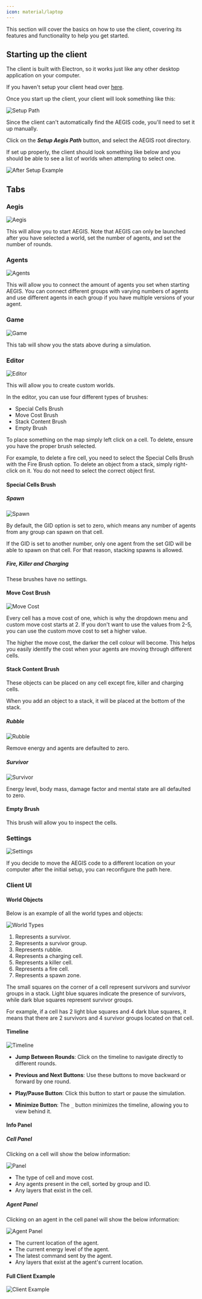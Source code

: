```yaml
---
icon: material/laptop
---
```


This section will cover the basics on how to use the client, covering its 
features and functionality to help you get started.

## Starting up the client

The client is built with Electron, so it works just like any other 
desktop application on your computer.

If you haven't setup your client head over [here](./running-aegis.md). 

Once you start up the client, your client will look something like this:

![Setup Path](../assets/setup_path.png)

Since the client can't automatically find the AEGIS code, you'll need
to set it up manually.

Click on the ***Setup Aegis Path*** button, and select the AEGIS root directory. 

If set up properly, the client should look something like below and you should be able to see
a list of worlds when attempting to select one.

![After Setup Example](../assets/after_setup_example.png)

## Tabs

### Aegis 

![Aegis](../assets/aegis.png)

This will allow you to start AEGIS. Note that AEGIS can only be launched after you 
have selected a world, set the number of agents, and set the number of rounds.

### Agents

![Agents](../assets/agents.png)

This will allow you to connect the amount of agents you set when starting AEGIS.
You can connect different groups with varying numbers of agents and use different
agents in each group if you have multiple versions of your agent.

### Game

![Game](../assets/game.png)

This tab will show you the stats above during a simulation.

### Editor

![Editor](../assets/editor.png)

This will allow you to create custom worlds.

In the editor, you can use four different types of brushes:

- Special Cells Brush
- Move Cost Brush
- Stack Content Brush
- Empty Brush

To place something on the map simply left click on a cell. To delete,
ensure you have the proper brush selected.

For example, to delete a fire cell, you need to select the Special
Cells Brush with the Fire Brush option.
To delete an object from a stack, simply right-click on it. You do not
need to select the correct object first.

#### Special Cells Brush

##### Spawn

![Spawn](../assets/spawn.png)

By default, the GID option is set to zero, which means any number of agents from any group
can spawn on that cell.

If the GID is set to another number, only one agent from the set GID will be able to
spawn on that cell. For that reason, stacking spawns is allowed.

##### Fire, Killer and Charging

These brushes have no settings.

#### Move Cost Brush

![Move Cost](../assets/move_cost.png)

Every cell has a move cost of one, which is why the dropdown menu and custom move cost starts at 2.
If you don't want to use the values from 2-5, you can use the custom move cost to set a higher value.

The higher the move cost, the darker the cell colour will become. This helps you easily
identify the cost when your agents are moving through different cells.

#### Stack Content Brush

These objects can be placed on any cell except fire, killer and charging cells.

When you add an object to a stack, it will be placed at the bottom of the stack.

##### Rubble

![Rubble](../assets/rubble.png)

Remove energy and agents are defaulted to zero.

##### Survivor

![Survivor](../assets/survivor.png)

Energy level, body mass, damage factor and mental state are all defaulted to zero.

#### Empty Brush

This brush will allow you to inspect the cells.

### Settings

![Settings](../assets/settings.png)

If you decide to move the AEGIS code to a different location on your computer after 
the initial setup, you can reconfigure the path here.

### Client UI 

#### World Objects

Below is an example of all the world types and objects:

![World Types](../assets/world_types.png)

1. Represents a survivor.
2. Represents a survivor group.
3. Represents rubble.
4. Represents a charging cell.
5. Represents a killer cell.
6. Represents a fire cell.
7. Represents a spawn zone.

The small squares on the corner of a cell represent survivors and survivor groups in a stack. Light blue squares 
indicate the presence of survivors, while dark blue squares represent survivor groups.

For example, if a cell has 2 light blue squares and 4 dark blue squares, it means that there are 2 survivors
and 4 survivor groups located on that cell.

#### Timeline

![Timeline](../assets/timeline.png)

- **Jump Between Rounds**: Click on the timeline to navigate directly to different rounds.

- **Previous and Next Buttons**: Use these buttons to move backward or forward by one round.

- **Play/Pause Button**: Click this button to start or pause the simulation.

- **Minimize Button**: The `_` button minimizes the timeline, allowing you to view behind it.


#### Info Panel

##### Cell Panel

Clicking on a cell will show the below information:

![Panel](../assets/panel.png)

- The type of cell and move cost.
- Any agents present in the cell, sorted by group and ID.
- Any layers that exist in the cell.

##### Agent Panel

Clicking on an agent in the cell panel will show the below information:

![Agent Panel](../assets/agent_panel.png)

- The current location of the agent.
- The current energy level of the agent.
- The latest command sent by the agent.
- Any layers that exist at the agent's current location.

#### Full Client Example

![Client Example](../assets/client_example.png)
